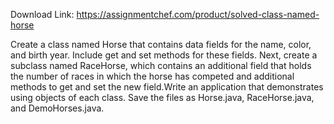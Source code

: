 Download Link: https://assignmentchef.com/product/solved-class-named-horse
<br>
<p class="ui header product-top-header" title="Class named Horse Solution">Create a class named Horse that contains data fields for the name, color, and birth year. Include get and set methods for these fields. Next, create a subclass named RaceHorse, which contains an additional field that holds the number of races in which the horse has competed and additional methods to get and set the new field.Write an application that demonstrates using objects of each class. Save the files as Horse.java, RaceHorse.java, and DemoHorses.java.